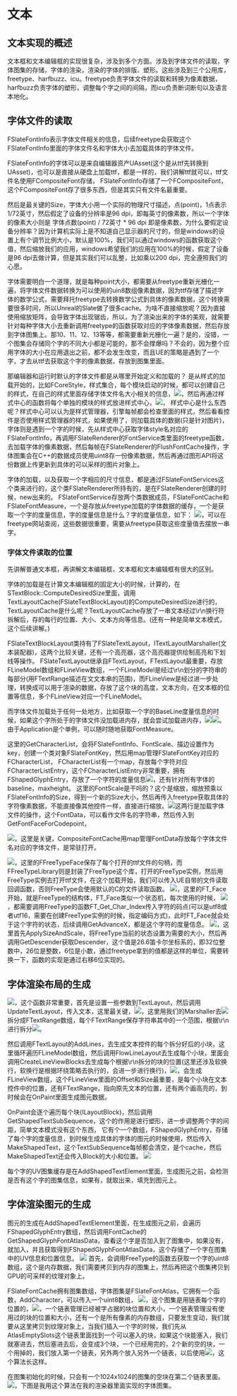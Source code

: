 # 文本

## 文本实现的概述
文本框和文本编辑框的实现很复杂，涉及到多个方面。涉及到字体文件的读取，字体图集的存储，字体的渲染，渲染的字体的排版、塑形。这些涉及到三个公用库，freetype、harfbuzz、icu。freetype负责字体文件的读取和转换为像素数据，harfbuzz负责字体的塑形，调整每个字之间的间隔，而icu负责断词断句以及语言本地化。

## 字体文件的读取
FSlateFontInfo表示字体文件相关的信息，后续freetype会获取这个FSlateFontInfo里面的字体文件名和字体大小去加载具体的字体文件。

FSlateFontInfo的字体可以是来自编辑器资产UAsset(这个是从ttf先转换到UAsset)，也可以是直接从硬盘上加载ttf，都是一样的，我们讲解ttf就可以，ttf文件名使用FCompositeFont存储，
FSlateFontInfo存储了一个FCompositeFont，这个FCompositeFont存了很多东西，但是其实只有文件名最重要。

然后是最关键的Size，字体大小用一个实际的物理尺寸描述，点(point)，1点表示1/72英寸，然后假定了设备的分辨率是96 dpi，即每英寸的像素数，所以一个字体的像素大小则是
字体点数(point) / 72英寸 * 96 dpi 即是像素数，为什么要假定设备分辨率？因为计算机实际上是不知道自己显示器的尺寸的，但是windows的设置上有个调节比例大小，默认是100%，我们可以通过windows的函数获取这个值，然后缩放我们的应用，windows希望我们的应用在100%的时候，假定了设备是96 dpi去做计算，但是其实我们可以乱整，比如乘以200 dpi，完全遵照我们的心愿。

字体需要明白一个道理，就是每种point大小，都需要从freetype重新光栅化一遍，将字体文件数据转换为可以使用的uin8数组像素数据，因为ttf存储了描述字体的数学公式，需要拜托freetype去转换数学公式到具体的像素数据，这个转换需要很多时间，所以Unreal的Slate做了很多cache。为啥不直接缩放呢？因为直接使用缩放矩阵，会导致字体出现锯齿，所以，为了渲染出来的字体的美观，就需要针对每种字体大小去重新调用freetype的函数获取对应的字体像素数据，然后存放到字体图集上。那10、11、12、13等等，都需要重新光栅化一遍？是的，没错，一个图集会存储同个字的不同大小都是可能的，那不会撑爆吗？不会的，因为整个应用字体的大小在应用退出之前，都不会发生改变，而且UE的策略是遇到了一个字，才去从ttf去获取这个字的像素数据，存放到图集里面。

那编辑器和运行时默认的字体文件都是从哪里开始定义和加载的？
是从样式的加载开始的，比如FCoreStyle，样式集合，每个模块启动的时候，都可以创建自己的样式，在自己的样式里面存储字体文件名大小相关的信息，![](_static/Image/Slate/FSlateFontInfo.png)，然后再通过样式中心的函数将每个单独的模块的样式放进样式中心，![](_static/Image/Slate/FSlateStyleRegistry.png)，
样式中心是什么东西呢？样式中心可以认为是样式管理器，引擎每帧都会检查里面的样式，然后看看控件是否使用样式管理器的样式，如果使用了，则加载具体的数据(只是针对图片)，字体则是遇到一个字的时候，先从样式中心获取字体style名对应的FSlateFontInfo，再调用FSlateRenderer的FontService类里面的freetype函数，去加载字体的像素数据，然后每帧在FSlateRenderer的FlushFontCache操作，字体图集会在C++的数据成员使用uint8存一份像素数据，然后再通过图形API将这份数据上传更新到具体的可以采样的图片对象上。

字体的加载，以及获取一个字相应的尺寸信息，都是通过FSlateFontServices这个类来进行的，这个类FSlateRenderer所持有的，是在FSlateRenderer创建的时候，new出来的。
FSlateFontService存放两个类数据成员，FSlateFontCache和FSlateFontMeasure，一个是存放从freetype加载的字体数据的缓存，一个是获取一个字的度量信息，字的度量信息是什么？字的度量信息，如下：
![](_static/Image/Slate/Font.png)，可以在freetype网站查阅，这些数据很重要，需要从freetype获取这些度量值去摆放一串字。


### 字体文件读取的位置
先讲解普通文本框，再讲解文本编辑框，文本框和文本编辑框有很大的区别。

字体的加载是在计算文本编辑框的固定大小的时候，计算的，在STextBlock::ComputeDesiredSize里面，调用TextLayoutCache(FSlateTextBlockLayout)的ComputeDesiredSize进行的，TextLayoutCache是什么呢？TextLayoutCache存放了一串文本经过\r\n换行符拆解后，存的每行的位置、大小、文本方向等信息。(还有一种是简单文本模式，这个后续讲解。)

FSlateTextBlockLayout类持有了FSlateTextLayout，ITextLayoutMarshaller(文本装配器)，这两个比较关键，还有一个高亮器，这个高亮器提供绘制高亮和下划线等操作。
FSlateTextLayout继承自FTextLayout，FTextLayout最重要，存放FLineModel数组和FLineView数组，一个FLineModel是经过\r\n划分的字符串的每部分(用FTextRange描述在文文本串的范围)，而FLineView是经过进一步处理，转换成可以用于渲染的数据，存放了这个块的高度，文本方向，在文本框的位置等信息，多个FLineView对应一个FLineModel。

而字体文件加载处于任何一处地方，比如获取一个字的BaseLine度量信息的时候，如果这个字所处于的字体文件没加载进内存，就会尝试加载进内存，![](_static/Image/Slate/GetBaseline2.png)![](_static/Image/Slate/GetBaseline.png)。由于Application是个单例，可以随时随地获取FontMeasure。

这里的GetCharacterList，会将FSlateFontInfo、FontScale、描边设置作为key，创建一个类对象FSlateFontKey，然后用map管理FSlateFontKey对应的FCharacterList，
FCharacterList有一个map，存放每个字符对应FCharacterListEntry，这个FCharacterListEntry非常重要，拥有FShapedGlyphEntry，存放了一个字符的度量信息![](_static/Image/Slate/Metrics.png)，还有针对所有字体的baseline，maxheight。
这里的FontScale是干吗的？这个是缩放，缩放预乘以FSlateFontInfo的Size，得到一个新的Size大小，然后再传入freetype获取具体的字符像素数据，不能直接像其他控件一样，直接进行缩放。![](_static/Image/Slate/LoadFontFile.png)这两行是加载字体文件的操作，这个FontData，可以看作文件名的字符串，然后传入到GetFontFaceForCodepoint，

![](_static/Image/Slate/LoadFontFile2.png)，这里是关键，CompositeFontCache用map管理FontData存放每个字体文件名对应的字体文件，是常驻打开。

![](_static/Image/Slate/LoadFontFile3.png)，这里的FFreeTypeFace保存了每个打开的ttf文件的句柄，而FFreeTypeLibrary则是封装了FreeType这个库，打开的FreeType实例，然后用FreeType实例去打开ttf文件，在这个加载开始，我们可以传入UE自带的文件读取回调函数，否则FreeType会使用默认的C的文件读取函数。
![](_static/Image/Slate/LoadFontFile4.png)，这里的FT_Face开始，就是FreeType的结构体，FT_Face类似一个状态机，每次使用的时候，
![](_static/Image/Slate/LoadFontFile5.png)，都需要调用FreeType的函数FT_Get_Char_Index传入字符的码点(可以是utf8或者utf16，需要在创建FreeType实例的时候，指定编码方式)，此时FT_Face就会处于这个字符的状态，后续调用GetAdvanceX，都是这个字符的度量信息。
![](_static/Image/Slate/LoadFontFile6.png)，这里首先ApplySizeAndScale，将FreeType当前的状态设置为需要的大小，然后再调用GetDescender获取Descender，这个值是26.6笛卡尔坐标系的，即32位整数中，26位是整数，6位是小数，通过freetype拿到的值都是这样的单位，需要转换一下，函数的实现是通过右移6位实现的。


## 字体渲染布局的生成
![](_static/Image/Slate/FontLayout.png)，这个函数非常重要，首先是设置一些参数到TextLayout，然后调用UpdateTextLayout，传入文本，这里最关键，![](_static/Image/Slate/FontLayout2.png)，这里用我们的Marshaller去![](_static/Image/Slate/FontLayout3.png)拆分成FTextRange数组，每个FTextRange保存字符串其中的一个范围，根据\r\n进行拆分![](_static/Image/Slate/FontLayout4.png)。

然后调用FTextLayout的AddLines，去生成文本控件的每个拆分好后的小块，这里循环遍历FLineModel数组，然后调用FlowLineLayout去生成每个小块，里面会调用CreateLineViewBlocks去生成每个根据\r\n拆分的块的位置(这里还涉及软换行，软换行是根据环绕策略去执行的，会进一步进行换行)，![](_static/Image/Slate/FontLayout5.png)，会生成FLineView数组，这个FLineView里面的Offset和Size最重要，是每个小块在文本控件中的位置，还有FTextRange，指向原先文本的位置，还有两个画高亮的，到时候会在OnPaint里面生成图元数据。

OnPaint会逐个遍历每个块(ILayoutBlock)，然后调用GetShapedTextSubSequence，这个的作用是进行塑形，进一步调整两个字的间距，简单文本模式没有这个东西，
它有个一个数组，FShapedGlyphEntry，存储了每个字的度量信息，到时候生成具体的字体的图元的时候使用，然后传入MakeShapedText，这个TextSubSequence每帧都会清空，是个cache，然后MakeShapedText还会传入Block的大小和位置。
![](_static/Image/Slate/FontLayout6.png)

每个字的UV图集缓存是在AddShapedTextElement里面，生成图元之前，会检测是否有这个字的图集信息，如果有，就取出来，填充到图元上。

## 字体渲染图元的生成
图元的生成在AddShapedTextElement里面，在生成图元之前，会遍历FShapedGlyphEntry数组，然后调用FontCache的GetShapedGlyphFontAtlasData，查看这个字是否加入到了图集中，如果没有，就加入，并且获取得到FShapedGlyphFontAtlasData，这个存储了一个字在图集中的UV信息和位置信息。
![](_static/Image/Slate/FontLayout7.png)
首先，会调用FreeType的函数去获取一个字的uint8数组，这个是内存数据，我们需要拷贝到内存的图集上，然后再把这个图集拷贝到GPU的可采样的纹理对象上。


FSlateFontCache拥有图集数组，字体图集是FSlateFontAtlas，它拥有一个函数，AddCharacter，可以传入一个uint8数组，
![](_static/Image/Slate/FontLayout8.png)，这个图集是用链表每个字的位置的，![](_static/Image/Slate/FontTextureAtlas.png)，一个链表管理已经被字占据的块位置和大小，一个链表管理没有使用过的块的位置和大小，还有一个是所有像素的内存数组，只要发生变动，我们就要从这里拷贝到纹理对象上，当我们插入一个字的时候，我们先从AtlasEmptySlots这个链表里面找到一个可以塞入的块，如果这个块能塞入，我们就塞进去，然后塞进去后，会变成3个块，一个已经用完的，2个新的空的块，一个用掉的，我们放入第一个链表，另外两个放入另外一个链表，以后使用![](_static/Image/Slate/FontLayout9.png)，这个算法长这样。

在图集初始化的时候，只会有一个1024x1024的图集的空块在第二个链表里面。
![](_static/Image/Slate/FontTexture.png)，下图是我用这个算法在我的渲染器里面实现的字体图集。



